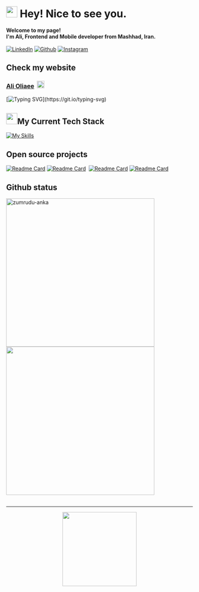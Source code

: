 <h1><img src="https://emojis.slackmojis.com/emojis/images/1531849430/4246/blob-sunglasses.gif?1531849430" width="30"/> Hey! Nice to see you.</h1>




<b> Welcome to my page! <br/> 
I'm Ali, Frontend and Mobile developer from Mashhad, Iran.</b><br/><br/>
<a href="https://www.linkedin.com/in/ali-oliaee/" target="_blank"><img alt="LinkedIn" src="https://img.shields.io/badge/linkedin-29146b?&style=for-the-badge&logo=linkedin&logoColor=white" /></a> <a href="https://github.com/ali-oliaee" target="_blank"><img alt="Github" src="https://img.shields.io/badge/GitHub-7c31e3?&style=for-the-badge&logo=Github&logoColor=white" /></a> 
 <a href="https://www.instagram.com/ali._.oliaee/" target="_blank"><img alt="Instagram" src="https://img.shields.io/badge/Instargam-e33811?&style=for-the-badge&logo=instagram&logoColor=white" /></a> 
 
## Check my website

### [Ali Oliaee](https://ali-oliaee.ir)&nbsp; [<img src="https://emojis.slackmojis.com/emojis/images/1643514525/5197/party_blob.gif?1643514525" width="20"/>](https://vito.vercel.app)
[![Typing SVG](https://readme-typing-svg.demolab.com?font=Fira+Code&size=14&duration=3500&pause=&multiline=true&width=550&height=28&lines=if+you+like%2C+take+a+look.)](https://git.io/typing-svg)


## <img src="https://emojis.slackmojis.com/emojis/images/1643514389/3643/cool-doge.gif?1643514389" width="30"/>My Current Tech Stack

[![My Skills](https://skillicons.dev/icons?i=js,html,css,react,nextjs,redux,typescript,materialui,stackoverflow,sass,bootstrap,styledcomponents,figma,vite,linux,netlify,git,github,gitlab,discord,vscode,androidstudio)](https://skillicons.dev)

## Open source projects

[![Readme Card](https://github-readme-stats.vercel.app/api/pin/?username=ali-oliaee&repo=portfolio&theme=radical&hide_border=true)](https://github.com/ali-oliaee/portfolio)&nbsp;[![Readme Card](https://github-readme-stats.vercel.app/api/pin/?username=ali-oliaee&repo=instagram-clone&theme=radical&hide_border=true&name=vito)](https://github.com/ali-oliaee/instagram-clone)&nbsp;
[![Readme Card](https://github-readme-stats.vercel.app/api/pin/?username=ali-oliaee&repo=simple-blockchain&theme=radical&hide_border=true)](https://github.com/ali-oliaee/simple-blockchain)&nbsp;[![Readme Card](https://github-readme-stats.vercel.app/api/pin/?username=mamad-1999&repo=Css-Generator-React&theme=radical&hide_border=true&)](https://github.com/mamad-1999/Css-Generator-React)&nbsp;

## Github status

<p>
  <div>
    <a href="https://github.com/denvercoder1/github-readme-streak-stats" title="Go to Source">
      <img  width=400 src="https://github-readme-stats.vercel.app/api?username=ali-oliaee&show_icons=true&theme=radical&hide_border=true" alt="zumrudu-anka" />
    </a>
    <a href="https://github.com/anuraghazra/github-readme-stats" title="Go to Source">
      <img  width=400 src="https://github-readme-streak-stats.herokuapp.com?user=ali-oliaee&theme=radical&hide_border=true" />
    </a>
  </div>
  <br>
</p>

---------

<div align="center">
<a href="https://coffeebede.ir/buycoffee/ali-oliaee">
<img class="img-fluid" src="https://coffeebede.ir/DashboardTemplateV2/app-assets/images/banner/default-yellow.svg" width="200"/>
</a>
</div>
